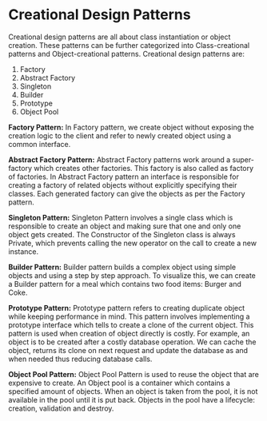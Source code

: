 # Creational Design Patterns

Creational design patterns are all about class instantiation or object creation. These patterns can be further categorized into Class-creational patterns and Object-creational patterns. Creational design patterns are:

1.  Factory
2.  Abstract Factory
3.  Singleton
4.  Builder
5.  Prototype
6.  Object Pool

**Factory Pattern:** In Factory pattern, we create object without exposing the creation logic to the client and refer to newly created object using a common interface.

**Abstract Factory Pattern:** Abstract Factory patterns work around a super-factory which creates other factories. This factory is also called as factory of factories. In Abstract Factory pattern an interface is responsible for creating a factory of related objects without explicitly specifying their classes. Each generated factory can give the objects as per the Factory pattern.

**Singleton Pattern:** Singleton Pattern involves a single class which is responsible to create an object and making sure that one and only one object gets created. The Constructor of the Singleton class is always Private, which prevents calling the new operator on the call to create a new instance.

**Builder Pattern:** Builder pattern builds a complex object using simple objects and using a step by step approach. To visualize this, we can create a Builder pattern for a meal which contains two food items: Burger and Coke.

**Prototype Pattern:** Prototype pattern refers to creating duplicate object while keeping performance in mind. This pattern involves implementing a prototype interface which tells to create a clone of the current object. This pattern is used when creation of object directly is costly. For example, an object is to be created after a costly database operation. We can cache the object, returns its clone on next request and update the database as and when needed thus reducing database calls.

**Object Pool Pattern:** Object Pool Pattern is used to reuse the object that are expensive to create. An Object pool is a container which contains a specified amount of objects. When an object is taken from the pool, it is not available in the pool until it is put back. Objects in the pool have a lifecycle: creation, validation and destroy.
